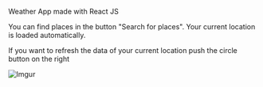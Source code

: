 Weather App made with React JS

You can find places in the button "Search for places". Your current location is loaded automatically.

If you want to refresh the data of your current location push the circle button on the right

![Imgur](https://i.imgur.com/t84PPxl.png)

